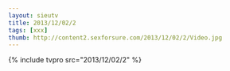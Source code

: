 ```yaml
--- 
layout: sieutv
title: 2013/12/02/2
tags: [xxx]
thumb: http://content2.sexforsure.com/2013/12/02/2/Video.jpg
---
```

{% include tvpro src="2013/12/02/2" %} 
